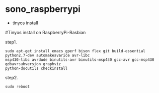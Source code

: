 # sono_raspberrypi

* tinyos install


#Tinyos install on RaspberryPi-Rasbian

step1.
```
sudo apt-get install emacs gperf bison flex git build-essential python2.7-dev automakeavarice avr-libc 
msp430-libc avrdude binutils-avr binutils-msp430 gcc-avr gcc-msp430 gdbavrsubversion graphviz
python-docutils checkinstall

```
step2.

```
sudo reboot
```
